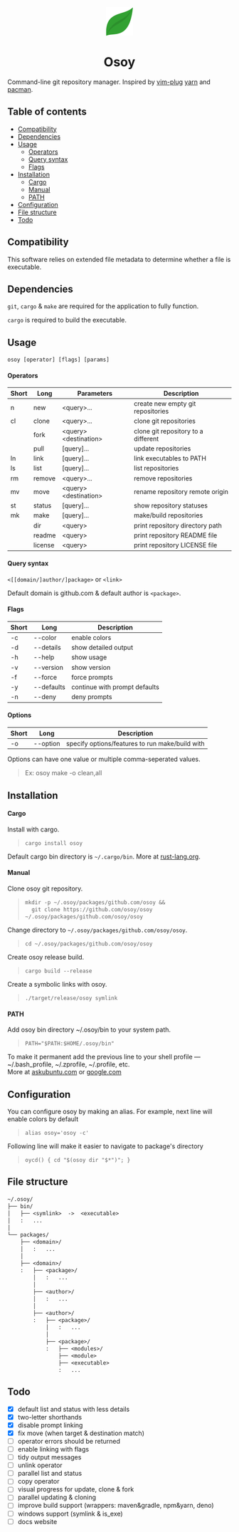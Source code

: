 <div align='center'>
  <img alt='logo' src='./logo.svg' height="64" />
  <h1>Osoy</h1>
</div>

Command-line git repository manager.
Inspired by
[vim-plug](https://github.com/junegunn/vim-plug)
[yarn](https://github.com/yarnpkg/yarn) and
[pacman](https://wiki.archlinux.org/index.php/Pacman).

## Table of contents

- [Compatibility](#Compatibility)
- [Dependencies](#Dependencies)
- [Usage](#Usage)
  - [Operators](#Operators)
  - [Query syntax](#Query-syntax)
  - [Flags](#Flags)
- [Installation](#Installation)
  - [Cargo](#Cargo)
  - [Manual](#Manual)
  - [PATH](#PATH)
- [Configuration](#Configuration)
- [File structure](#File-structure)
- [Todo](#Todo)

## Compatibility

This software relies on extended file metadata to determine whether a file is executable.

## Dependencies

`git`, `cargo` & `make` are required for the application to fully function.

`cargo` is required to build the executable.

## Usage

    osoy [operator] [flags] [params]

#### Operators

| Short | Long    | Parameters                | Description                         |
| ----- | ------- | ------------------------- | ----------------------------------- |
| n     | new     | \<query\>...              | create new empty git repositories   |
| cl    | clone   | \<query\>...              | clone git repositories              |
|       | fork    | \<query\> \<destination\> | clone git repository to a different |
|       | pull    | [query]...                | update repositories                 |
| ln    | link    | [query]...                | link executables to PATH            |
| ls    | list    | [query]...                | list repositories                   |
| rm    | remove  | \<query\>...              | remove repositories                 |
| mv    | move    | \<query\> \<destination\> | rename repository remote origin     |
| st    | status  | [query]...                | show repository statuses            |
| mk    | make    | [query]...                | make/build repositories             |
|       | dir     | \<query\>                 | print repository directory path     |
|       | readme  | \<query\>                 | print repository README file        |
|       | license | \<query\>                 | print repository LICENSE file       |

#### Query syntax

`<[[domain/]author/]package>` or `<link>`

Default domain is github.com & default author is `<package>`.

#### Flags

| Short | Long       | Description                   |
| ----- | ---------- | ----------------------------- |
| -c    | --color    | enable colors                 |
| -d    | --details  | show detailed output          |
| -h    | --help     | show usage                    |
| -v    | --version  | show version                  |
| -f    | --force    | force prompts                 |
| -y    | --defaults | continue with prompt defaults |
| -n    | --deny     | deny prompts                  |

#### Options

| Short | Long     | Description                                     |
| ----- | -------- | ----------------------------------------------- |
| -o    | --option | specify options/features to run make/build with |

Options can have one value or multiple comma-seperated values.

> Ex: osoy make -o clean,all

## Installation

#### Cargo

Install with cargo.

>     cargo install osoy

Default cargo bin directory is `~/.cargo/bin`.
More at [rust-lang.org](https://doc.rust-lang.org/cargo/guide/cargo-home.html#directories).

#### Manual

Clone osoy git repository.

>     mkdir -p ~/.osoy/packages/github.com/osoy &&
>       git clone https://github.com/osoy/osoy ~/.osoy/packages/github.com/osoy/osoy

Change directory to `~/.osoy/packages/github.com/osoy/osoy`.

>     cd ~/.osoy/packages/github.com/osoy/osoy

Create osoy release build.

>     cargo build --release

Create a symbolic links with osoy.

>     ./target/release/osoy symlink

#### PATH

Add osoy bin directory ~/.osoy/bin to your system path.

>     PATH="$PATH:$HOME/.osoy/bin"

To make it permanent add the previous line to your shell profile — ~/.bash_profile, ~/.zprofile, ~/.profile, etc.  
More at
[askubuntu.com](https://askubuntu.com/questions/60218/how-to-add-a-directory-to-the-path) or
[google.com](https://www.google.com/?q=add+directory+to+path)

## Configuration

You can configure osoy by making an alias.
For example, next line will enable colors by default

>     alias osoy='osoy -c'

Following line will make it easier to navigate to package's directory

>     oycd() { cd "$(osoy dir "$*")"; }

## File structure

    ~/.osoy/
    ├── bin/
    │   ├── <symlink>  ->  <executable>
    │   :   ...
    │
    └── packages/
        ├── <domain>/
        │   :   ...
        │
        ├── <domain>/
        :   ├── <package>/
            │   :   ...
            │
            ├── <author>/
            │   :   ...
            │
            ├── <author>/
            :   ├── <package>/
                │   :   ...
                │
                ├── <package>/
                :   ├── <modules>/
                    ├── <module>
                    ├── <executable>
                    :   ...

## Todo

- [x] default list and status with less details
- [x] two-letter shorthands
- [x] disable prompt linking
- [x] fix move (when target & destination match)
- [ ] operator errors should be returned
- [ ] enable linking with flags
- [ ] tidy output messages
- [ ] unlink operator
- [ ] parallel list and status
- [ ] copy operator
- [ ] visual progress for update, clone & fork
- [ ] parallel updating & cloning
- [ ] improve build support (wrappers: maven&gradle, npm&yarn, deno)
- [ ] windows support (symlink & is_exe)
- [ ] docs website
